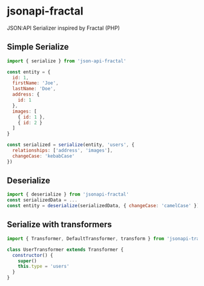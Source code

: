 # jsonapi-fractal
JSON:API Serializer inspired by Fractal (PHP)

## Simple Serialize
```js
import { serialize } from 'json-api-fractal'

const entity = {
  id: 1,
  firstName: 'Joe',
  lastName: 'Doe',
  address: {
    id: 1
  },
  images: [
    { id: 1 },
    { id: 2 }
  ]
}

const serialized = serialize(entity, 'users', {
  relationships: ['address', 'images'],
  changeCase: 'kebabCase'
})
```

## Deserialize
```js
import { deserialize } from 'jsonapi-fractal'
const serializedData = ...
const entity = deserialize(serializedData, { changeCase: 'camelCase' })
```
## Serialize with transformers
```js
import { Transformer, DefaultTransformer, transform } from 'jsonapi-transformer'

class UserTransformer extends Transformer {
  constructor() {
    super()
    this.type = 'users'
  }
}
```
